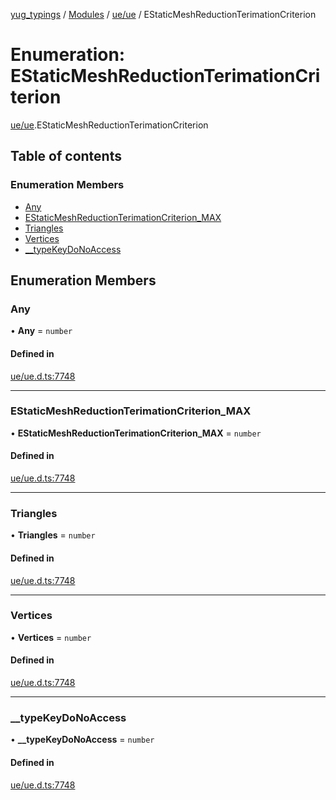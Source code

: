 [yug_typings](../README.md) / [Modules](../modules.md) / [ue/ue](../modules/ue_ue.md) / EStaticMeshReductionTerimationCriterion

# Enumeration: EStaticMeshReductionTerimationCriterion

[ue/ue](../modules/ue_ue.md).EStaticMeshReductionTerimationCriterion

## Table of contents

### Enumeration Members

- [Any](ue_ue.EStaticMeshReductionTerimationCriterion.md#any)
- [EStaticMeshReductionTerimationCriterion\_MAX](ue_ue.EStaticMeshReductionTerimationCriterion.md#estaticmeshreductionterimationcriterion_max)
- [Triangles](ue_ue.EStaticMeshReductionTerimationCriterion.md#triangles)
- [Vertices](ue_ue.EStaticMeshReductionTerimationCriterion.md#vertices)
- [\_\_typeKeyDoNoAccess](ue_ue.EStaticMeshReductionTerimationCriterion.md#__typekeydonoaccess)

## Enumeration Members

### Any

• **Any** = `number`

#### Defined in

[ue/ue.d.ts:7748](https://github.com/YugMetaverse/yug_typings/blob/25cad34/ue/ue.d.ts#L7748)

___

### EStaticMeshReductionTerimationCriterion\_MAX

• **EStaticMeshReductionTerimationCriterion\_MAX** = `number`

#### Defined in

[ue/ue.d.ts:7748](https://github.com/YugMetaverse/yug_typings/blob/25cad34/ue/ue.d.ts#L7748)

___

### Triangles

• **Triangles** = `number`

#### Defined in

[ue/ue.d.ts:7748](https://github.com/YugMetaverse/yug_typings/blob/25cad34/ue/ue.d.ts#L7748)

___

### Vertices

• **Vertices** = `number`

#### Defined in

[ue/ue.d.ts:7748](https://github.com/YugMetaverse/yug_typings/blob/25cad34/ue/ue.d.ts#L7748)

___

### \_\_typeKeyDoNoAccess

• **\_\_typeKeyDoNoAccess** = `number`

#### Defined in

[ue/ue.d.ts:7748](https://github.com/YugMetaverse/yug_typings/blob/25cad34/ue/ue.d.ts#L7748)
